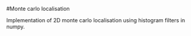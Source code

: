 #Monte carlo localisation

Implementation of 2D monte carlo localisation using histogram filters in numpy. 